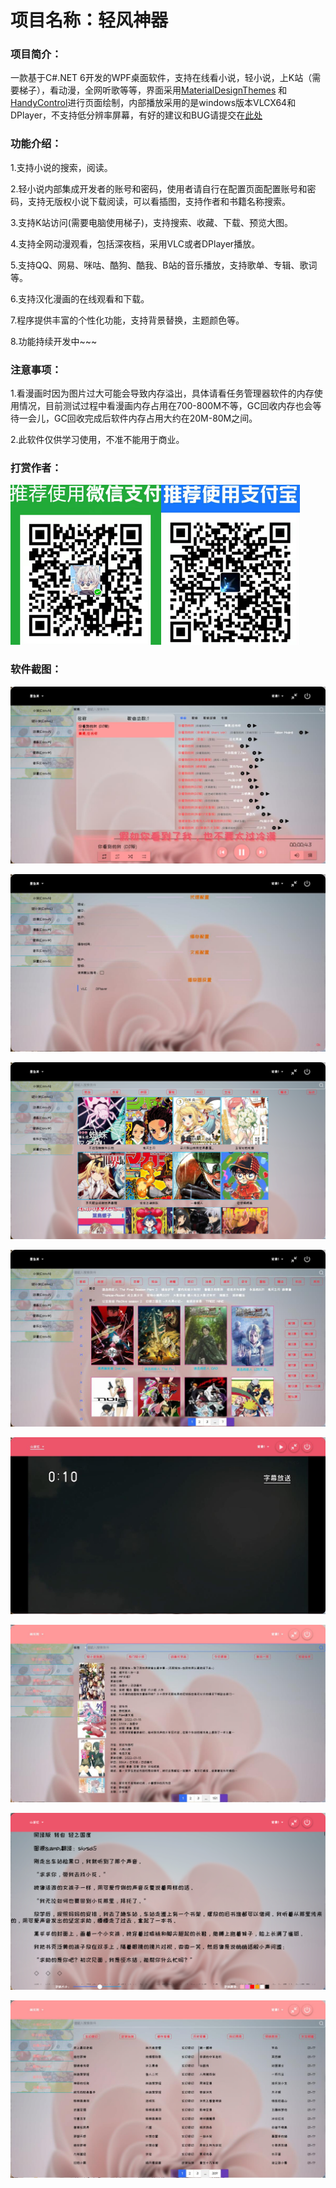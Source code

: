 # 项目名称：轻风神器

### 项目简介：

一款基于C#.NET 6开发的WPF桌面软件，支持在线看小说，轻小说，上K站（需要梯子），看动漫，全网听歌等等，界面采用[MaterialDesignThemes](https://github.com/MaterialDesignInXAML/MaterialDesignInXamlToolkit) 和[HandyControl](https://github.com/ghost1372/HandyControls)进行页面绘制，内部播放采用的是windows版本VLCX64和DPlayer，不支持低分辨率屏幕，有好的建议和BUG请提交在[此处](https://github.com/EmilyEdna/Lote/issues)

### 功能介绍：

1.支持小说的搜索，阅读。

2.轻小说内部集成开发者的账号和密码，使用者请自行在配置页面配置账号和密码，支持无版权小说下载阅读，可以看插图，支持作者和书籍名称搜索。

3.支持K站访问(需要电脑使用梯子)，支持搜索、收藏、下载、预览大图。

4.支持全网动漫观看，包括深夜档，采用VLC或者DPlayer播放。

5.支持QQ、网易、咪咕、酷狗、酷我、B站的音乐播放，支持歌单、专辑、歌词等。

6.支持汉化漫画的在线观看和下载。

7.程序提供丰富的个性化功能，支持背景替换，主题颜色等。

8.功能持续开发中~~~

### 注意事项：

1.看漫画时因为图片过大可能会导致内存溢出，具体请看任务管理器软件的内存使用情况，目前测试过程中看漫画内存占用在700-800M不等，GC回收内存也会等待一会儿，GC回收完成后软件内存占用大约在20M-80M之间。

2.此软件仅供学习使用，不准不能用于商业。

### 打赏作者：

![pic_9.png](Image/pic_9.png)![pic_10.png](Image/pic_10.png)

### 软件截图：

![pic_1.jpg](Image/pic_1.jpg)

![pic_2.jpg](Image/pic_2.jpg)

![pic_3.jpg](Image/pic_3.jpg)

![pic_4.jpg](Image/pic_4.jpg)

![pic_5.jpg](Image/pic_5.jpg)

![pic_6.jpg](Image/pic_6.jpg)

![pic_7.jpg](Image/pic_7.jpg)

![pic_8.jpg](Image/pic_8.jpg)